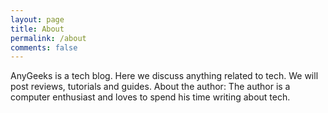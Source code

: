 ```yaml
---
layout: page
title: About
permalink: /about
comments: false
---
```


AnyGeeks is a tech blog. Here we discuss anything related to tech. We will post reviews, tutorials and guides. 
About the author: The author is a computer enthusiast and loves to spend his time writing about tech. 

